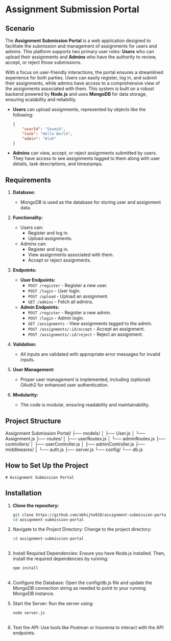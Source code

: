 # Assignment Submission Portal

## Scenario

The **Assignment Submission Portal** is a web application designed to facilitate the submission and management of assignments for users and admins. This platform supports two primary user roles: **Users** who can upload their assignments and **Admins** who have the authority to review, accept, or reject those submissions. 

With a focus on user-friendly interactions, the portal ensures a streamlined experience for both parties. Users can easily register, log in, and submit their assignments, while admins have access to a comprehensive view of the assignments associated with them. This system is built on a robust backend powered by **Node.js** and uses **MongoDB** for data storage, ensuring scalability and reliability.

- **Users** can upload assignments, represented by objects like the following:
    ```json
    {
        "userId": "Soumik",
        "task": "Hello World",
        "admin": "Alok"
    }
    ```

- **Admins** can view, accept, or reject assignments submitted by users. They have access to see assignments tagged to them along with user details, task descriptions, and timestamps.

## Requirements

1. **Database:**
   - MongoDB is used as the database for storing user and assignment data.

2. **Functionality:**
   - Users can:
     - Register and log in.
     - Upload assignments.
   - Admins can:
     - Register and log in.
     - View assignments associated with them.
     - Accept or reject assignments.

3. **Endpoints:**
   - **User Endpoints:**
     - `POST /register` - Register a new user.
     - `POST /login` - User login.
     - `POST /upload` - Upload an assignment.
     - `GET /admins` - Fetch all admins.
   - **Admin Endpoints:**
     - `POST /register` - Register a new admin.
     - `POST /login` - Admin login.
     - `GET /assignments` - View assignments tagged to the admin.
     - `POST /assignments/:id/accept` - Accept an assignment.
     - `POST /assignments/:id/reject` - Reject an assignment.

4. **Validation:**
   - All inputs are validated with appropriate error messages for invalid inputs.

5. **User Management:**
   - Proper user management is implemented, including (optional) OAuth2 for enhanced user authentication.

6. **Modularity:**
   - The code is modular, ensuring readability and maintainability.
  
  ## Project Structure
Assignment Submission Portal/
├── models/
│   ├── User.js
│   └── Assignment.js
├── routes/
│   ├── userRoutes.js
│   └── adminRoutes.js
├── controllers/
│   ├── userController.js
│   ├── adminController.js
├── middlewares/
│   └── auth.js
├── server.js
└── config/
    └── db.js

  
  ## How to Set Up the Project

    # Assignment Submission Portal

## Installation

1. **Clone the repository:**
   ```bash
   git clone https://github.com/abhijha910/assignment-submission-portal.git
   cd assignment-submission-portal
2. Navigate to the Project Directory: Change to the project directory:
   ```bash
   cd assignment-submission-portal
       
3. Install Required Dependencies: Ensure you have Node.js installed. Then, install the required dependencies by running: 
   ```bash
   npm install
       
4. Configure the Database: Open the config/db.js file and update the MongoDB connection string as needed to point to your running MongoDB instance.
    
5. Start the Server: Run the server using:
   ```bash
   node server.js
    
7. Test the API: Use tools like Postman or Insomnia to interact with the API endpoints.
